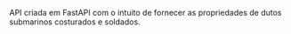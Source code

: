 API criada em FastAPI com o intuito de fornecer as propriedades de dutos submarinos costurados e soldados.
